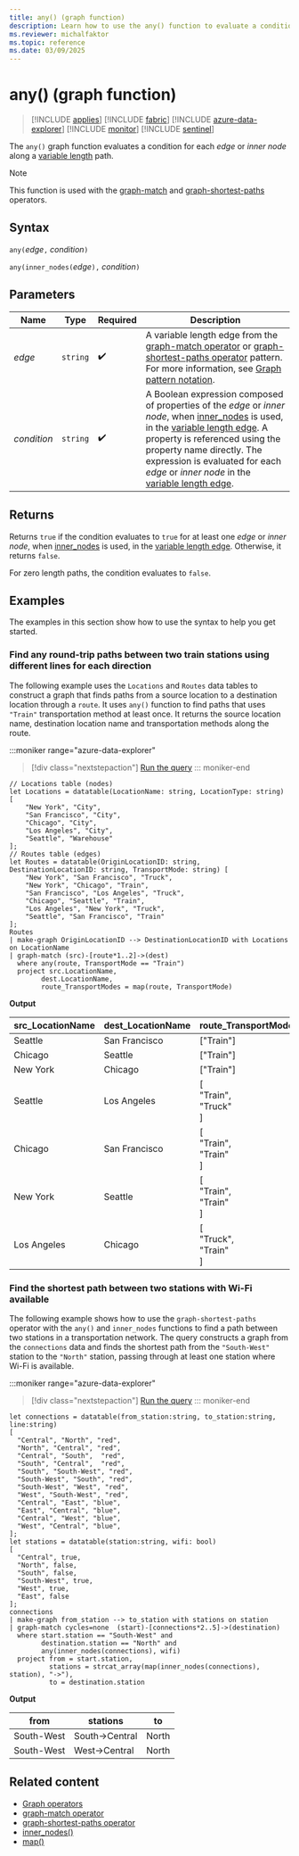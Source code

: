 ```yaml
---
title: any() (graph function)
description: Learn how to use the any() function to evaluate a condition over the elements of a variable length edge.
ms.reviewer: michalfaktor
ms.topic: reference
ms.date: 03/09/2025
---
```

# any() (graph function)

> [!INCLUDE [applies](../includes/applies-to-version/applies.md)] [!INCLUDE [fabric](../includes/applies-to-version/fabric.md)] [!INCLUDE [azure-data-explorer](../includes/applies-to-version/azure-data-explorer.md)] [!INCLUDE [monitor](../includes/applies-to-version/monitor.md)] [!INCLUDE [sentinel](../includes/applies-to-version/sentinel.md)]

The `any()` graph function evaluates a condition for each *edge* or *inner node* along a [variable length](graph-match-operator.md#variable-length-edge) path.

> [!NOTE]
> This function is used with the [graph-match](graph-match-operator.md) and [graph-shortest-paths](graph-shortest-paths-operator.md) operators.

## Syntax

`any(`*edge*`,` *condition*`)`

`any(inner_nodes(`*edge*`),` *condition*`)`

## Parameters

| Name | Type | Required | Description |
|--|--|--|--|
| *edge* | `string` |  :heavy_check_mark: | A variable length edge from the [graph-match operator](graph-match-operator.md) or [graph-shortest-paths operator](graph-shortest-paths-operator.md) pattern. For more information, see [Graph pattern notation](graph-match-operator.md#graph-pattern-notation). |
| *condition* | `string` |  :heavy_check_mark: | A Boolean expression composed of properties of the *edge* or *inner node*, when [inner_nodes](inner-nodes-graph-function.md) is used, in the [variable length edge](./graph-match-operator.md#variable-length-edge). A property is referenced using the property name directly. The expression is evaluated for each *edge* or *inner node* in the [variable length edge](./graph-match-operator.md#variable-length-edge). |

## Returns

Returns `true` if the condition evaluates to `true` for at least one *edge* or *inner node*, when [inner_nodes](inner-nodes-graph-function.md) is used, in the [variable length edge](graph-match-operator.md#variable-length-edge). Otherwise, it returns `false`.

For zero length paths, the condition evaluates to `false`.

## Examples

The examples in this section show how to use the syntax to help you get started.

### Find any round-trip paths between two train stations using different lines for each direction

The following example uses the `Locations` and `Routes` data tables to construct a graph that finds paths from a source location to a destination location through a `route`. It uses `any()` function to find paths that uses `"Train"` transportation method at least once. It returns the source location name, destination location name and transportation methods along the route.

:::moniker range="azure-data-explorer"
> [!div class="nextstepaction"]
> <a href="https://dataexplorer.azure.com/clusters/help/databases/Samples?query=H4sIAAAAAAAAA31SYUvDMBD93l9x9FMr7Yp%2BVDaQDUGYE3QgIkNidrRxbVKSG2Pgjzfp7JZ2nfn43t27ey%2BXZTBXnJFQ0gCxrxIhkmqNJg5KJI8bw5oRayqiFl2wCm%2FBkBYyT461y319RGP4CMC%2BcIE7eFd6EyYQTgXtw%2BSAvzIJD5pJLgxXfXJaCM7yM3iuDNzLHEs0Z3LIiEp08BvTWKitwTBY3QVZBi9qS3g0ieu8NflH%2BA6ftciFbB09zk4uZ2hIyAYeopfWi6mVpicb4r8pnDlf6i3ftEY6eZ1isPJCXsyuF0xH0BPxQuro9dr9FTpSXv%2BACSfoEj%2BkGvxAxTaY5prVBfRjhTSdDCcKO0GFd35Kgn91VrZRTCtGvIDIaB6nH9qNvLoejW5W6SSyR0yx3XhXoEZgch81fO%2BPYDxut3bFtVbfyAms4MgfmEDj3T2ne4lrJnx2BrjDqlg9ODz%2BBXstkwN%2FAwAA" target="_blank">Run the query</a>
::: moniker-end

```kusto
// Locations table (nodes)
let Locations = datatable(LocationName: string, LocationType: string) [
    "New York", "City",
    "San Francisco", "City",
    "Chicago", "City",
    "Los Angeles", "City",
    "Seattle", "Warehouse"
];
// Routes table (edges)
let Routes = datatable(OriginLocationID: string, DestinationLocationID: string, TransportMode: string) [
    "New York", "San Francisco", "Truck",
    "New York", "Chicago", "Train",
    "San Francisco", "Los Angeles", "Truck",
    "Chicago", "Seattle", "Train",
    "Los Angeles", "New York", "Truck",
    "Seattle", "San Francisco", "Train"
];
Routes
| make-graph OriginLocationID --> DestinationLocationID with Locations on LocationName
| graph-match (src)-[route*1..2]->(dest)
  where any(route, TransportMode == "Train")
  project src.LocationName, 
        dest.LocationName, 
        route_TransportModes = map(route, TransportMode)
```

**Output**

| src_LocationName | dest_LocationName | route_TransportModes|
|---|---|---|
| Seattle | San Francisco | ["Train"] |
| Chicago | Seattle | ["Train"] |
| New York | Chicago | ["Train"] |
| Seattle | Los Angeles | [<br> "Train", <br> "Truck"<br>] |
| Chicago | San Francisco | [<br> "Train", <br> "Train"<br>] |
| New York | Seattle | [<br> "Train", <br> "Train"<br>] |
| Los Angeles | Chicago | [<br> "Truck", <br> "Train"<br>]|

### Find the shortest path between two stations with Wi-Fi available

The following example shows how to use the `graph-shortest-paths` operator  with the `any()` and `inner_nodes` functions to find a path between two stations in a transportation network. The query constructs a graph from the `connections` data and finds the shortest path from the `"South-West"` station to the `"North"` station, passing through at least one station where Wi-Fi is available.

:::moniker range="azure-data-explorer"
> [!div class="nextstepaction"]
> <a href="https://dataexplorer.azure.com/clusters/help/databases/Samples?query=H4sIAAAAAAAAA31SPW%2BDMBDd%2BRUnJqhwhkpdUpGl6tqlQ4coihy4FFpjR8ZRFKk%2Fvof5yBnSwmK%2Fe%2B%2B%2BnhU6KIzWWLja6BZyKKWj%2F6AwOVrT7Fu6UWTdOlvrzwycWUCq1jhcUoi2EAHEL6idlSrOIH4z1lXdwWIZZ11wQhjLB%2BfSd3P2RB4eMca7G%2FYH8YGtC9OH%2BET%2Fi7BMEEjvFGD9v8o%2BeFBnHKIjxFgsytAxcR%2FlhRfSaPcMkSInB2dCG%2Bd2XepjvYaDMeqOW86eMfDoKFXbI%2BOqZsi4gUk5vw8Texl1GvHnFv1AI79RfFp5qoA%2FOBBiwx4bde2q23wEDGfK4MWika6ooLgWCttcG40A3ejWpWLLSj48rlZPO7FJSmqz1j5HSm1eKrQIXrAaa%2BZ5MCNIXRKz%2F5g84Pd766gwcaW%2BJjV1YPfakC5h7aS9H10HJ2u%2BCPVbIAODVrJbMuAuk6eFdHtprbwmjTz9U2ZQ0SkWmzgNMjrTvZjlRL%2FcXw9vHgQAAA%3D%3D" target="_blank">Run the query</a>
::: moniker-end

```kusto
let connections = datatable(from_station:string, to_station:string, line:string) 
[ 
  "Central", "North", "red",
  "North", "Central", "red", 
  "Central", "South",  "red", 
  "South", "Central",  "red", 
  "South", "South-West", "red", 
  "South-West", "South", "red", 
  "South-West", "West", "red", 
  "West", "South-West", "red", 
  "Central", "East", "blue", 
  "East", "Central", "blue", 
  "Central", "West", "blue",
  "West", "Central", "blue",
]; 
let stations = datatable(station:string, wifi: bool) 
[ 
  "Central", true,
  "North", false,
  "South", false,
  "South-West", true,
  "West", true,
  "East", false
];
connections 
| make-graph from_station --> to_station with stations on station
| graph-match cycles=none  (start)-[connections*2..5]->(destination)
  where start.station == "South-West" and
        destination.station == "North" and 
        any(inner_nodes(connections), wifi)
  project from = start.station, 
          stations = strcat_array(map(inner_nodes(connections), station), "->"), 
          to = destination.station
```

**Output**

|from|stations|to|
|---|---|---|
|South-West|South->Central|North|
|South-West|West->Central|North|

## Related content

* [Graph operators](graph-operators.md)
* [graph-match operator](graph-match-operator.md)
* [graph-shortest-paths operator](graph-shortest-paths-operator.md)
* [inner_nodes()](inner-nodes-graph-function.md)
* [map()](map-graph-function.md)
